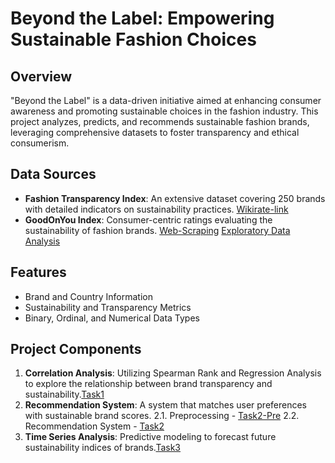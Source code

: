 # Beyond the Label: Empowering Sustainable Fashion Choices

## Overview
"Beyond the Label" is a data-driven initiative aimed at enhancing consumer awareness and promoting sustainable choices in the fashion industry. This project analyzes, predicts, and recommends sustainable fashion brands, leveraging comprehensive datasets to foster transparency and ethical consumerism.

## Data Sources
- **Fashion Transparency Index**: An extensive dataset covering 250 brands with detailed indicators on sustainability practices. [Wikirate-link](https://wikirate.org/Fashion_Transparency_Index_2023_full_dataset)
- **GoodOnYou Index**: Consumer-centric ratings evaluating the sustainability of fashion brands.
  [Web-Scraping](goodonyou/web_scrape_goodonyou.ipynb)
  [Exploratory Data Analysis](goodonyou/goodonyou_eda.ipynb)

## Features
- Brand and Country Information
- Sustainability and Transparency Metrics
- Binary, Ordinal, and Numerical Data Types

## Project Components
1. **Correlation Analysis**: Utilizing Spearman Rank and Regression Analysis to explore the relationship between brand transparency and sustainability.[Task1](Task1/Task1_Correlation.ipynb)
2. **Recommendation System**: A system that matches user preferences with sustainable brand scores.
    2.1. Preprocessing - [Task2-Pre](Task2/Recommendation_Pre_processing.ipynb)
    2.2. Recommendation System - [Task2](Task2/Final_Recommendation.ipynb)
4. **Time Series Analysis**: Predictive modeling to forecast future sustainability indices of brands.[Task3](Task3/Task3_Time_Series.ipynb)

